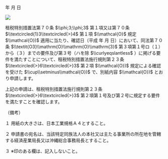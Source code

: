年 月 日

![](https://www.nta.go.jp/tmp/275d86fb-e915-4c3f-ad61-1d8a2d48f983/images/b0521a4d27263ca650dff15ca430822cf3b41af066c418066a8b16a265a785ca.jpg)

租税特別措置法第７０条 $\\phi;3;\\phi;3$ 第１項又は第７０条 $\\textcircled{1}3\\textcircled{>}4$ 第１項 $\\mathcal{O}$ 規定 $\\mathcal{O})$ 適用に当たり、確認日（平成 年 月 日）において、同法第７０条 $\\textit{O3}\\mathrm{O}\\mathrm{O}\\mathrm{3}$ 第３項第１号ロ（１）から（３）までの要件及び第３号（ハを除 $\\curlyeqslantless$ ）に掲げる要件を満たすことについて、租税特別措置法施行規則第２３条 $\\textcircled{>}6\\textcircled{>}3$ 第２項 $\\mathcal{O})$ 規定による確認を受けた $\\cup\\setminus\\mathcal{O})$ で、別紙内容 $\\mathcal{O})$ とおり申請します。

上記の申請は、租税特別措置法施行規則第２３条 $\\textcircled{>}6\\textcircled{>}3$ 第２項第１号及び第２号に規定する要件を満たすことを確認します。

（備考）

１ 用紙の大きさは、日本工業規格Ａ４とすること。

２ 申請書の宛名は、当該特定同族法人の本社又は主たる事業所の所在地を管轄する経済産業局長又は沖縄総合事務局長とすること。

３ ※印のある欄は、記入しないこと。